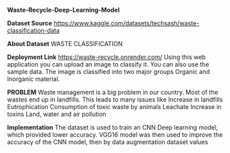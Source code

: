 **Waste-Recycle-Deep-Learning-Model**

**Dataset Source**
https://www.kaggle.com/datasets/techsash/waste-classification-data

**About Dataset**
WASTE CLASSIFICATION

**Deployment Link**
https://waste-recycle.onrender.com/
Using this web application you can upload an image to classify it.
You can also use the sample data.
The image is classified into two major groups Organic and Inorganic material.

**PROBLEM**
Waste management is a big problem in our country. Most of the wastes end up in landfills. This leads to many issues like
Increase in landfills
Eutrophication
Consumption of toxic waste by animals
Leachate
Increase in toxins
Land, water and air pollution

**Implementation**
The dataset is used to train an CNN Deep learning model, which provided lower accuracy. VGG16 model was then used to improve the accuracy of the CNN model, then by data augmentation dataset values 
